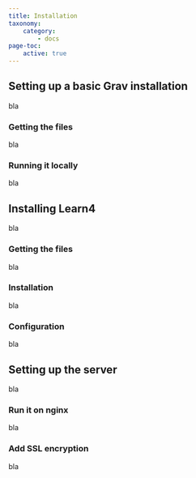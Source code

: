 ```yaml
---
title: Installation
taxonomy:
    category:
        - docs
page-toc:
    active: true
---
```


## Setting up a basic Grav installation
bla

### Getting the files
bla
### Running it locally
bla

## Installing Learn4
bla
### Getting the files
bla
### Installation
bla
### Configuration
bla

## Setting up the server
bla
### Run it on nginx
bla

### Add SSL encryption
bla
